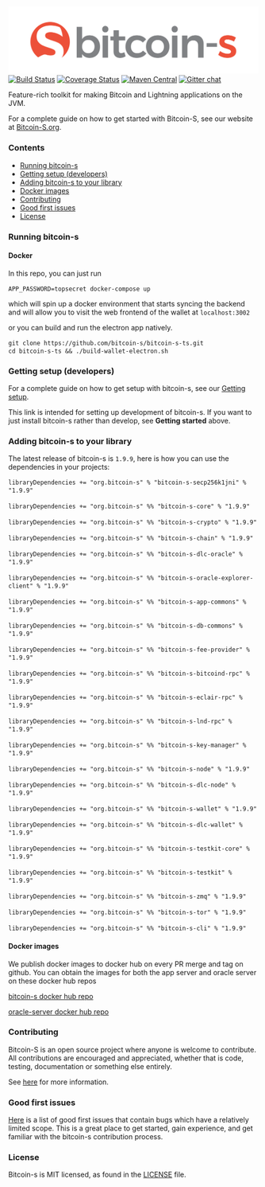 ![Bitcoin-S logo](website/static/img/bitcoin-s-dark-logo.png)
[![Build Status](https://github.com/bitcoin-s/bitcoin-s/workflows/Release/badge.svg)](https://github.com/bitcoin-s/bitcoin-s/actions) [![Coverage Status](https://coveralls.io/repos/github/bitcoin-s/bitcoin-s/badge.svg?branch=master)](https://coveralls.io/github/bitcoin-s/bitcoin-s?branch=master) [![Maven Central](https://img.shields.io/badge/Maven%20Central-1.9.9-brightgreen.svg)](https://mvnrepository.com/artifact/org.bitcoin-s) [![Gitter chat](https://badges.gitter.im/gitterHQ/gitter.png)](https://gitter.im/bitcoin-s-core)

Feature-rich toolkit for making Bitcoin and Lightning applications on the JVM.

For a complete guide on how to get started with Bitcoin-S, see our website at [Bitcoin-S.org](https://bitcoin-s.org).

### Contents

- [Running bitcoin-s](#running-bitcoin-s)
- [Getting setup (developers)](#getting-setup-developers)
- [Adding bitcoin-s to your library](#adding-bitcoin-s-to-your-library)
- [Docker images](#docker-images)
- [Contributing](#contributing)
- [Good first issues](#good-first-issues)
- [License](#license)

### Running bitcoin-s

#### Docker

In this repo, you can just run

```
APP_PASSWORD=topsecret docker-compose up
```

which will spin up a docker environment that starts syncing the backend and will allow you to visit
the web frontend of the wallet at `localhost:3002`

or you can build and run the electron app natively.

```
git clone https://github.com/bitcoin-s/bitcoin-s-ts.git
cd bitcoin-s-ts && ./build-wallet-electron.sh
```

### Getting setup (developers)

For a complete guide on how to get setup with bitcoin-s, see our [Getting setup](https://bitcoin-s.org/docs/getting-setup).

This link is intended for setting up development of bitcoin-s. If you want to just install bitcoin-s rather than develop, see **Getting started** above.

### Adding bitcoin-s to your library

The latest release of bitcoin-s is `1.9.9`, here is how you can use the dependencies in your projects:

```
libraryDependencies += "org.bitcoin-s" % "bitcoin-s-secp256k1jni" % "1.9.9"

libraryDependencies += "org.bitcoin-s" %% "bitcoin-s-core" % "1.9.9"

libraryDependencies += "org.bitcoin-s" %% "bitcoin-s-crypto" % "1.9.9"

libraryDependencies += "org.bitcoin-s" %% "bitcoin-s-chain" % "1.9.9"

libraryDependencies += "org.bitcoin-s" %% "bitcoin-s-dlc-oracle" % "1.9.9"

libraryDependencies += "org.bitcoin-s" %% "bitcoin-s-oracle-explorer-client" % "1.9.9"

libraryDependencies += "org.bitcoin-s" %% "bitcoin-s-app-commons" % "1.9.9"

libraryDependencies += "org.bitcoin-s" %% "bitcoin-s-db-commons" % "1.9.9"

libraryDependencies += "org.bitcoin-s" %% "bitcoin-s-fee-provider" % "1.9.9"

libraryDependencies += "org.bitcoin-s" %% "bitcoin-s-bitcoind-rpc" % "1.9.9"

libraryDependencies += "org.bitcoin-s" %% "bitcoin-s-eclair-rpc" % "1.9.9"

libraryDependencies += "org.bitcoin-s" %% "bitcoin-s-lnd-rpc" % "1.9.9"

libraryDependencies += "org.bitcoin-s" %% "bitcoin-s-key-manager" % "1.9.9"

libraryDependencies += "org.bitcoin-s" %% "bitcoin-s-node" % "1.9.9"

libraryDependencies += "org.bitcoin-s" %% "bitcoin-s-dlc-node" % "1.9.9"

libraryDependencies += "org.bitcoin-s" %% "bitcoin-s-wallet" % "1.9.9"

libraryDependencies += "org.bitcoin-s" %% "bitcoin-s-dlc-wallet" % "1.9.9"

libraryDependencies += "org.bitcoin-s" %% "bitcoin-s-testkit-core" % "1.9.9"

libraryDependencies += "org.bitcoin-s" %% "bitcoin-s-testkit" % "1.9.9"

libraryDependencies += "org.bitcoin-s" %% "bitcoin-s-zmq" % "1.9.9"

libraryDependencies += "org.bitcoin-s" %% "bitcoin-s-tor" % "1.9.9"

libraryDependencies += "org.bitcoin-s" %% "bitcoin-s-cli" % "1.9.9"

```

#### Docker images

We publish docker images to docker hub on every PR merge and tag on github.
You can obtain the images for both the app server and oracle server on these
docker hub repos

[bitcoin-s docker hub repo](https://hub.docker.com/r/bitcoinscala/bitcoin-s-server/tags?page=1&ordering=last_updated)

[oracle-server docker hub repo](https://hub.docker.com/r/bitcoinscala/bitcoin-s-oracle-server/tags?page=1&ordering=last_updated)

### Contributing

Bitcoin-S is an open source project where anyone is welcome to contribute. All contributions are encouraged and appreciated, whether that is code, testing, documentation or something else entirely.

See [here](https://bitcoin-s.org/docs/contributing) for more information.

### Good first issues

[Here](https://github.com/bitcoin-s/bitcoin-s/issues?q=is%3Aopen+is%3Aissue+label%3A%22good+first+issue%22) is a list of good first issues that contain bugs which have a relatively limited scope. This is a great place to get started, gain experience, and get familiar with the bitcoin-s contribution process.

### License

Bitcoin-s is MIT licensed, as found in the [LICENSE](LICENSE) file.
